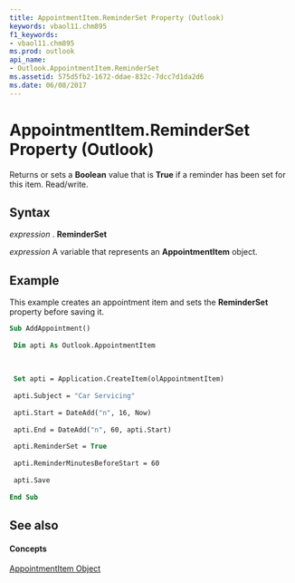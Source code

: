 ```yaml
---
title: AppointmentItem.ReminderSet Property (Outlook)
keywords: vbaol11.chm895
f1_keywords:
- vbaol11.chm895
ms.prod: outlook
api_name:
- Outlook.AppointmentItem.ReminderSet
ms.assetid: 575d5fb2-1672-ddae-832c-7dcc7d1da2d6
ms.date: 06/08/2017
---
```



# AppointmentItem.ReminderSet Property (Outlook)

Returns or sets a  **Boolean** value that is **True** if a reminder has been set for this item. Read/write.


## Syntax

 _expression_ . **ReminderSet**

 _expression_ A variable that represents an **AppointmentItem** object.


## Example

This example creates an appointment item and sets the  **ReminderSet** property before saving it.


```vb
Sub AddAppointment() 
 
 Dim apti As Outlook.AppointmentItem 
 
 
 
 Set apti = Application.CreateItem(olAppointmentItem) 
 
 apti.Subject = "Car Servicing" 
 
 apti.Start = DateAdd("n", 16, Now) 
 
 apti.End = DateAdd("n", 60, apti.Start) 
 
 apti.ReminderSet = True 
 
 apti.ReminderMinutesBeforeStart = 60 
 
 apti.Save 
 
End Sub
```


## See also


#### Concepts


[AppointmentItem Object](Outlook.AppointmentItem.md)

